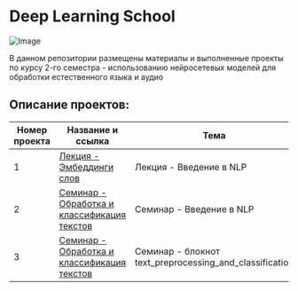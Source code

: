 # Deep Learning School

![Image](2024-09-24_15-21-46.png)

В данном репозитории размещены материалы и выполненные проекты по курсу 2-го семестра - использованию нейросетевых моделей для обработки естественного языка и аудио

## Описание проектов:
| Номер проекта | Название и ссылка | Тема                                                             |
|---------------|-------------------|------------------------------------------------------------------|
|1              |[Лекция - Эмбеддинги слов](https://vk.com/video-155161349_456239178?t=0s&ref_domain=stepik.org)|Лекция - Введение в NLP|
|2              |[Семинар - Обработка и классификация текстов](https://vk.com/video-155161349_456239183?t=0s&ref_domain=stepik.org) |Семинар - Введение в NLP|
|3              |[Семинар - Обработка и классификация текстов](https://colab.research.google.com/drive/1-0QviraBbIyE87RcgBv-TD_58mWgqTn3?usp=sharing) |Семинар - блокнот text_preprocessing_and_classification|
